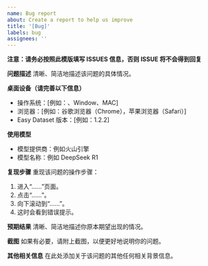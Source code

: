 ```yaml
---
name: Bug report
about: Create a report to help us improve
title: '[Bug]'
labels: bug
assignees: ''
---
```


**注意：请务必按照此模版填写 ISSUES 信息，否则 ISSUE 将不会得到回复**

**问题描述**
清晰、简洁地描述该问题的具体情况。

**桌面设备（请完善以下信息）**
- 操作系统：[例如：、Window、MAC]
- 浏览器：[例如：谷歌浏览器（Chrome），苹果浏览器（Safari）]
- Easy Dataset 版本：[例如：1.2.2]

**使用模型**
- 模型提供商：例如火山引擎
- 模型名称：例如 DeepSeek R1

**复现步骤**
重现该问题的操作步骤：

1. 进入“……”页面。
2. 点击“……”。
3. 向下滚动到“……”。
4. 这时会看到错误提示。

**预期结果**
清晰、简洁地描述你原本期望出现的情况。

**截图**
如果有必要，请附上截图，以便更好地说明你的问题。

**其他相关信息**
在此处添加关于该问题的其他任何相关背景信息。
